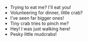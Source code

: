 - Trying to eat me? I'll eat you!
- Volunteering for dinner, little crab?
- I've seen far bigger ones!
- Tiny crab tries to pinch me?
- Hey! I was just walking here!
- Pesky little mudcrabs!
